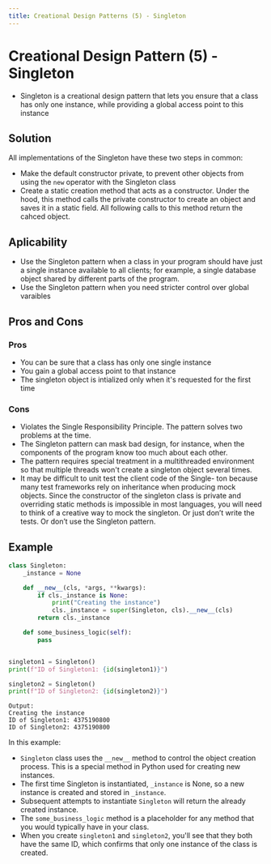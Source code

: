 ```yaml
---
title: Creational Design Patterns (5) - Singleton
---
```


# Creational Design Pattern (5) - Singleton

- Singleton is a creational design pattern that lets you ensure that a class has only one instance, while providing a global access point to this instance

## Solution
All implementations of the Singleton have these two steps in common:
- Make the default constructor private, to prevent other objects from using the ```new``` operator with the Singleton class
- Create a static creation method that acts as a constructor. Under the hood, this method calls the private constructor to create an object and saves it in a static field. All following calls to this method return the cahced object.

## Aplicability
- Use the Singleton pattern when a class in your program should have just a single instance available to all clients; for example, a single database object shared by different parts of the program.
- Use the Singleton pattern when you need stricter control over global varaibles

## Pros and Cons
### Pros
- You can be sure that a class has only one single instance
- You gain a global access point to that instance
- The singleton object is intialized only when it's requested for the first time

### Cons
- Violates the Single Responsibility Principle. The pattern solves two problems at the time.
- The Singleton pattern can mask bad design, for instance, when the components of the program know too much about each other.
- The pattern requires special treatment in a multithreaded environment so that multiple threads won't create a singleton object several times.
- It may be difficult to unit test the client code of the Single- ton because many test frameworks rely on inheritance when producing mock objects. Since the constructor of the singleton class is private and overriding static methods is impossible in most languages, you will need to think of a creative way to mock the singleton. Or just don’t write the tests. Or don’t use the Singleton pattern.

## Example

```python
class Singleton:
    _instance = None

    def __new__(cls, *args, **kwargs):
        if cls._instance is None:
            print("Creating the instance")
            cls._instance = super(Singleton, cls).__new__(cls)
        return cls._instance

    def some_business_logic(self):
        pass


singleton1 = Singleton()
print(f"ID of Singleton1: {id(singleton1)}")

singleton2 = Singleton()
print(f"ID of Singleton2: {id(singleton2)}")
```

```
Output:
Creating the instance
ID of Singleton1: 4375190800
ID of Singleton2: 4375190800
```

In this example:
- ```Singleton``` class uses the ```__new__``` method to control the object creation process. This is a special method in Python used for creating new instances.
- The first time Singleton is instantiated, ```_instance``` is None, so a new instance is created and stored in ```_instance```.
- Subsequent attempts to instantiate ```Singleton``` will return the already created instance.
- The ```some_business_logic``` method is a placeholder for any method that you would typically have in your class.
- When you create ```singleton1``` and ```singleton2```, you'll see that they both have the same ID, which confirms that only one instance of the class is created.